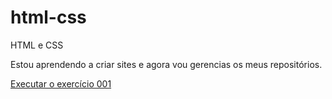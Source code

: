 # html-css
HTML e CSS

Estou aprendendo a criar sites e agora vou gerencias os meus repositórios.

<a href="https://viniciussoares-dev.github.io/html-css/exercicios/ex001/index.html">Executar o exercício 001</a>